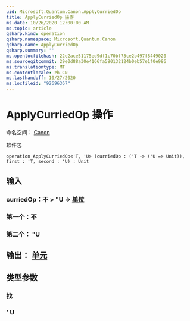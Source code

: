 ```yaml
---
uid: Microsoft.Quantum.Canon.ApplyCurriedOp
title: ApplyCurriedOp 操作
ms.date: 10/26/2020 12:00:00 AM
ms.topic: article
qsharp.kind: operation
qsharp.namespace: Microsoft.Quantum.Canon
qsharp.name: ApplyCurriedOp
qsharp.summary: ''
ms.openlocfilehash: 22e2ace51175ed9df1c70bf75ce2b497f8449020
ms.sourcegitcommit: 29e0d88a30e4166fa580132124b0eb57e1f0e986
ms.translationtype: MT
ms.contentlocale: zh-CN
ms.lasthandoff: 10/27/2020
ms.locfileid: "92696367"
---
```

# <a name="applycurriedop-operation"></a>ApplyCurriedOp 操作

命名空间： [Canon](xref:Microsoft.Quantum.Canon)

软件包 [](https://nuget.org/packages/)




```qsharp
operation ApplyCurriedOp<'T, 'U> (curriedOp : ('T -> ('U => Unit)), first : 'T, second : 'U) : Unit
```


## <a name="input"></a>输入

### <a name="curriedop--t---u--unit"></a>curriedOp：不 > "U => [单位](xref:microsoft.quantum.lang-ref.unit) 




### <a name="first--t"></a>第一个：不




### <a name="second--u"></a>第二个： "U





## <a name="output--unit"></a>输出： [单元](xref:microsoft.quantum.lang-ref.unit)



## <a name="type-parameters"></a>类型参数

### <a name="t"></a>找


### <a name="u"></a>' U

